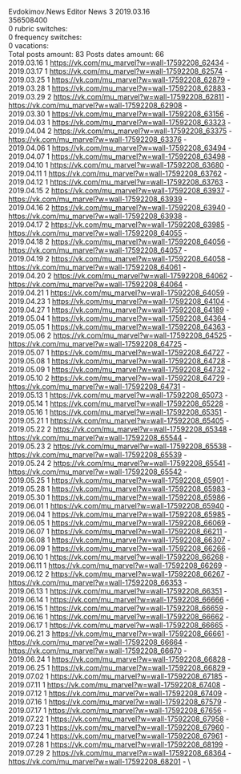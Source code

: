 Evdokimov.News	Editor News 3 2019.03.16\
356508400\
0 rubric switches:\
0 frequency switches:\
0 vacations:\
Total posts amount: 83	Posts dates amount: 66\
2019.03.16 1 https://vk.com/mu_marvel?w=wall-17592208_62434 - \
2019.03.17 1 https://vk.com/mu_marvel?w=wall-17592208_62574 - \
2019.03.25 1 https://vk.com/mu_marvel?w=wall-17592208_62879 - \
2019.03.28 1 https://vk.com/mu_marvel?w=wall-17592208_62883 - \
2019.03.29 2 https://vk.com/mu_marvel?w=wall-17592208_62811 - https://vk.com/mu_marvel?w=wall-17592208_62908 - \
2019.03.30 1 https://vk.com/mu_marvel?w=wall-17592208_63156 - \
2019.04.03 1 https://vk.com/mu_marvel?w=wall-17592208_63323 - \
2019.04.04 2 https://vk.com/mu_marvel?w=wall-17592208_63375 - https://vk.com/mu_marvel?w=wall-17592208_63376 - \
2019.04.06 1 https://vk.com/mu_marvel?w=wall-17592208_63494 - \
2019.04.07 1 https://vk.com/mu_marvel?w=wall-17592208_63498 - \
2019.04.10 1 https://vk.com/mu_marvel?w=wall-17592208_63680 - \
2019.04.11 1 https://vk.com/mu_marvel?w=wall-17592208_63762 - \
2019.04.12 1 https://vk.com/mu_marvel?w=wall-17592208_63763 - \
2019.04.15 2 https://vk.com/mu_marvel?w=wall-17592208_63937 - https://vk.com/mu_marvel?w=wall-17592208_63939 - \
2019.04.16 2 https://vk.com/mu_marvel?w=wall-17592208_63940 - https://vk.com/mu_marvel?w=wall-17592208_63938 - \
2019.04.17 2 https://vk.com/mu_marvel?w=wall-17592208_63985 - https://vk.com/mu_marvel?w=wall-17592208_64055 - \
2019.04.18 2 https://vk.com/mu_marvel?w=wall-17592208_64056 - https://vk.com/mu_marvel?w=wall-17592208_64057 - \
2019.04.19 2 https://vk.com/mu_marvel?w=wall-17592208_64058 - https://vk.com/mu_marvel?w=wall-17592208_64061 - \
2019.04.20 2 https://vk.com/mu_marvel?w=wall-17592208_64062 - https://vk.com/mu_marvel?w=wall-17592208_64064 - \
2019.04.21 1 https://vk.com/mu_marvel?w=wall-17592208_64059 - \
2019.04.23 1 https://vk.com/mu_marvel?w=wall-17592208_64104 - \
2019.04.27 1 https://vk.com/mu_marvel?w=wall-17592208_64189 - \
2019.05.04 1 https://vk.com/mu_marvel?w=wall-17592208_64364 - \
2019.05.05 1 https://vk.com/mu_marvel?w=wall-17592208_64363 - \
2019.05.06 2 https://vk.com/mu_marvel?w=wall-17592208_64525 - https://vk.com/mu_marvel?w=wall-17592208_64725 - \
2019.05.07 1 https://vk.com/mu_marvel?w=wall-17592208_64727 - \
2019.05.08 1 https://vk.com/mu_marvel?w=wall-17592208_64728 - \
2019.05.09 1 https://vk.com/mu_marvel?w=wall-17592208_64732 - \
2019.05.10 2 https://vk.com/mu_marvel?w=wall-17592208_64729 - https://vk.com/mu_marvel?w=wall-17592208_64731 - \
2019.05.13 1 https://vk.com/mu_marvel?w=wall-17592208_65073 - \
2019.05.14 1 https://vk.com/mu_marvel?w=wall-17592208_65228 - \
2019.05.16 1 https://vk.com/mu_marvel?w=wall-17592208_65351 - \
2019.05.21 1 https://vk.com/mu_marvel?w=wall-17592208_65405 - \
2019.05.22 2 https://vk.com/mu_marvel?w=wall-17592208_65348 - https://vk.com/mu_marvel?w=wall-17592208_65544 - \
2019.05.23 2 https://vk.com/mu_marvel?w=wall-17592208_65538 - https://vk.com/mu_marvel?w=wall-17592208_65539 - \
2019.05.24 2 https://vk.com/mu_marvel?w=wall-17592208_65541 - https://vk.com/mu_marvel?w=wall-17592208_65542 - \
2019.05.25 1 https://vk.com/mu_marvel?w=wall-17592208_65901 - \
2019.05.28 1 https://vk.com/mu_marvel?w=wall-17592208_65983 - \
2019.05.30 1 https://vk.com/mu_marvel?w=wall-17592208_65986 - \
2019.06.01 1 https://vk.com/mu_marvel?w=wall-17592208_65940 - \
2019.06.04 1 https://vk.com/mu_marvel?w=wall-17592208_65985 - \
2019.06.05 1 https://vk.com/mu_marvel?w=wall-17592208_66069 - \
2019.06.07 1 https://vk.com/mu_marvel?w=wall-17592208_66211 - \
2019.06.08 1 https://vk.com/mu_marvel?w=wall-17592208_66307 - \
2019.06.09 1 https://vk.com/mu_marvel?w=wall-17592208_66266 - \
2019.06.10 1 https://vk.com/mu_marvel?w=wall-17592208_66268 - \
2019.06.11 1 https://vk.com/mu_marvel?w=wall-17592208_66269 - \
2019.06.12 2 https://vk.com/mu_marvel?w=wall-17592208_66267 - https://vk.com/mu_marvel?w=wall-17592208_66353 - \
2019.06.13 1 https://vk.com/mu_marvel?w=wall-17592208_66351 - \
2019.06.14 1 https://vk.com/mu_marvel?w=wall-17592208_66666 - \
2019.06.15 1 https://vk.com/mu_marvel?w=wall-17592208_66659 - \
2019.06.16 1 https://vk.com/mu_marvel?w=wall-17592208_66662 - \
2019.06.17 1 https://vk.com/mu_marvel?w=wall-17592208_66665 - \
2019.06.21 3 https://vk.com/mu_marvel?w=wall-17592208_66661 - https://vk.com/mu_marvel?w=wall-17592208_66664 - https://vk.com/mu_marvel?w=wall-17592208_66670 - \
2019.06.24 1 https://vk.com/mu_marvel?w=wall-17592208_66828 - \
2019.06.25 1 https://vk.com/mu_marvel?w=wall-17592208_66829 - \
2019.07.02 1 https://vk.com/mu_marvel?w=wall-17592208_67185 - \
2019.07.11 1 https://vk.com/mu_marvel?w=wall-17592208_67408 - \
2019.07.12 1 https://vk.com/mu_marvel?w=wall-17592208_67409 - \
2019.07.16 1 https://vk.com/mu_marvel?w=wall-17592208_67579 - \
2019.07.17 1 https://vk.com/mu_marvel?w=wall-17592208_67656 - \
2019.07.22 1 https://vk.com/mu_marvel?w=wall-17592208_67958 - \
2019.07.23 1 https://vk.com/mu_marvel?w=wall-17592208_67960 - \
2019.07.24 1 https://vk.com/mu_marvel?w=wall-17592208_67961 - \
2019.07.28 1 https://vk.com/mu_marvel?w=wall-17592208_68199 - \
2019.07.29 2 https://vk.com/mu_marvel?w=wall-17592208_68364 - https://vk.com/mu_marvel?w=wall-17592208_68201 - \
